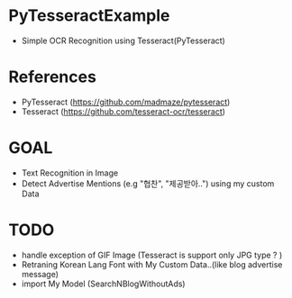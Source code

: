 # PyTesseractExample
 - Simple OCR Recognition using Tesseract(PyTesseract)

# References
 - PyTesseract (https://github.com/madmaze/pytesseract)
 - Tesseract (https://github.com/tesseract-ocr/tesseract)

# GOAL
 - Text Recognition in Image
 - Detect Advertise Mentions (e.g "협찬", "제공받아..") using my custom Data

# TODO
 - handle exception of GIF Image (Tesseract is support only JPG type ? )
 - Retraning Korean Lang Font with My Custom Data..(like blog advertise message)
 - import My Model (SearchNBlogWithoutAds)
